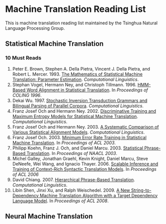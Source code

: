 # Machine Translation Reading List
This is machine translation reading list maintained by the Tsinghua Natural Language Processing Group.

## Statistical Machine Translation

### 10 Must Reads

1. Peter E. Brown, Stephen A. Della Pietra, Vincent J. Della Pietra, and Robert L. Mercer. 1993. [The Mathematics of Statistical Machine Translation: Parameter Estimation](http://aclweb.org/anthology/J93-2003). *Computational Linguistics*.
2. Stephan Vogel, Hermann Ney, and Christoph Tillmann. 1996. [HMM-Based Word Alignment in Statistical Translation](http://aclweb.org/anthology/C96-2141). In *Proceedings of COLING 1996*.
3. Dekai Wu. 1997. [Stochastic Inversion Transduction Grammars and Bilingual Parsing of Parallel Corpora](http://aclweb.org/anthology/J97-3002). *Computational Linguistics*.
4. Franz Josef Och and Hermann Ney. 2002. [Discriminative Training and Maximum Entropy Models for Statistical Machine Translation](http://aclweb.org/anthology/P02-1038). *Computational Linguistics*.
5. Franz Josef Och and Hermann Ney. 2003. [A Systematic Comparison of Various Statistical Alignment Models](http://aclweb.org/anthology/J03-1002). *Computational Linguistics*.
6. Franz Josef Och. 2003. [Minimum Error Rate Training in Statistical Machine Translation](http://aclweb.org/anthology/P03-1021). In *Proceedings of ACL 2003*.
7. Philipp Koehn, Franz J. Och, and Daniel Marcu. 2003. [Statistical Phrase-Based Translation](http://aclweb.org/anthology/N03-1017). In *Proceedings of NAACL 2003*.
8. Michel Galley, Jonathan Graehl, Kevin Knight, Daniel Marcu, Steve DeNeefe, Wei Wang, and Ignacio Thayer. 2006. [Scalable Inference and Training of Context-Rich Syntactic Translation Models](http://aclweb.org/anthology/P06-1121). In *Proceedings of ACL 2006*
9. David Chiang. 2007. [Hierarchical Phrase-Based Translation](http://aclweb.org/anthology/J07-2003). *Computational Linguistics*.
10. Libin Shen, Jinxi Xu, and Ralph Weischedel. 2009. [A New String-to-Dependency Machine Translation Algorithm with a Target Dependency Language Model](http://aclweb.org/anthology/P08-1066). In *Proceedings of ACL 2008*.


## Neural Machine Translation
